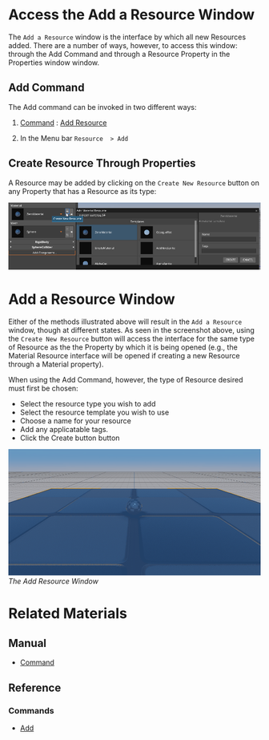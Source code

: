 
 # Access the Add a Resource Window

The `Add a Resource` window is the interface by which all new Resources added. There are a number of ways, however, to access this window: through the Add Command and through a Resource Property in the Properties window window.

 ## Add Command

The Add command can be invoked in two different ways:

1. [Command](commands.md) : [Add Resource](../../../../code_reference/command_reference.md#add)

2. In the Menu bar `Resource  > Add`

 ## Create Resource Through Properties

A Resource may be added by clicking on the `Create New Resource` button on any Property that has a Resource as its type:



![AddResourceThroughProperty](https://raw.githubusercontent.com/ZilchEngine/ZilchFiles/master/doc_files/48321.png)


 # Add a Resource Window

Either of the methods illustrated above will result in the `Add a Resource` window, though at different states. As seen in the screenshot above,  using the `Create New Resource` button will access the interface for the same type of Resource as the the Property by which it is being opened (e.g., the Material Resource interface will be opened if creating a new Resource through a Material property).

When using the Add Command, however, the type of Resource desired must first be chosen:

 - Select the resource type you wish to add
  - Select the resource template you wish to use
  - Choose a name for your resource
  - Add any applicatable tags.
 - Click the Create button button



![AddResourceDialog](https://raw.githubusercontent.com/ZilchEngine/ZilchFiles/master/doc_files/47006.gif) *The Add Resource Window*



 # Related Materials
 ## Manual
- [Command](../editorcommands.md)

 ## Reference
 ### Commands
- [Add](../../../../code_reference/command_reference.md#add) 

 